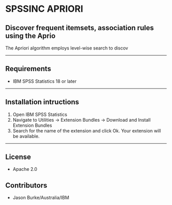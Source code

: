 # SPSSINC APRIORI
## Discover frequent itemsets, association rules using the Aprio
 The Apriori algorithm employs level-wise search to discov

---
Requirements
----
- IBM SPSS Statistics 18 or later

---
Installation intructions
----
1. Open IBM SPSS Statistics
2. Navigate to Utilities -> Extension Bundles -> Download and Install Extension Bundles
3. Search for the name of the extension and click Ok. Your extension will be available.

---
License
----

- Apache 2.0
                              
Contributors
----

  - Jason Burke/Australia/IBM
